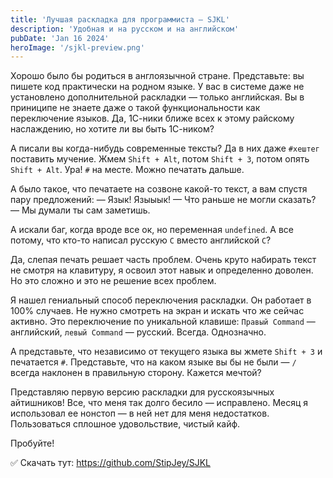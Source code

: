 ```yaml
---
title: 'Лучшая раскладка для программиста — SJKL'
description: 'Удобная и на русском и на английском'
pubDate: 'Jan 16 2024'
heroImage: '/sjkl-preview.png'
---
```


Хорошо было бы родиться в англоязычной стране. Представьте: вы пишете код практически на родном языке. У вас в системе даже не установлено дополнительной раскладки — только английская. Вы в приниципе не знаете даже о такой функциональности как переключение языков. Да, 1С-ники ближе всех к этому райскому наслаждению, но хотите ли вы быть 1С-ником?

А писали вы когда-нибудь современные тексты? Да в них даже `#хештег` поставить мучение. Жмем  `Shift + Alt`, потом `Shift + 3`, потом опять `Shift + Alt`. Ура! `#` на месте. Можно печатать дальше.

А было такое, что печатаете на созвоне какой-то текст, а вам спустя пару предложений: 
— Язык! Языыык!
— Что раньше не могли сказать?
— Мы думали ты сам заметишь.

А искали баг, когда вроде все ок, но переменная `undefined`. А все потому, что кто-то написал русскую `C` вместо английской `C`?

Да, слепая печать решает часть проблем. Очень круто набирать текст не смотря на клавитуру, я освоил этот навык и определенно доволен. Но это сложно и это не решение всех проблем.

Я нашел гениальный способ переключения раскладки. Он работает в 100% случаев. Не нужно смотреть на экран и искать что же сейчас активно. Это переключение по уникальной клавише: `Правый Command` — английский, `левый Command` — русский. Всегда. Однозначно.

А представьте, что независимо от текущего языка вы жмете  `Shift + 3` и печатается `#`. Представьте, что на каком языке вы бы не были — `/` всегда наклонен в правильную сторону. Кажется мечтой?

Представляю первую версию раскладки для русскоязычных айтишников! Все, что меня так долго бесило — исправлено. Месяц я использовал ее нонстоп — в ней нет для меня недостатков. Пользоваться сплошное удовольствие, чистый кайф.

Пробуйте!

✅ Скачать тут: https://github.com/StipJey/SJKL